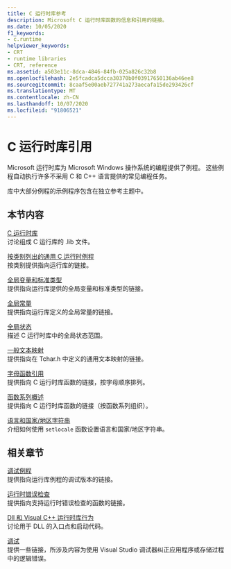 ```yaml
---
title: C 运行时库参考
description: Microsoft C 运行时库函数的信息和引用的链接。
ms.date: 10/05/2020
f1_keywords:
- c.runtime
helpviewer_keywords:
- CRT
- runtime libraries
- CRT, reference
ms.assetid: a503e11c-8dca-4846-84fb-025a826c32b8
ms.openlocfilehash: 2e5fcadca5dcca30370b0f03917650136ab46ee8
ms.sourcegitcommit: 8caaf5e00aeb727741a273aecafa15de293426cf
ms.translationtype: MT
ms.contentlocale: zh-CN
ms.lasthandoff: 10/07/2020
ms.locfileid: "91806521"
---
```

# <a name="c-runtime-library-reference"></a>C 运行时库引用

Microsoft 运行时库为 Microsoft Windows 操作系统的编程提供了例程。 这些例程自动执行许多不采用 C 和 C++ 语言提供的常见编程任务。

库中大部分例程的示例程序包含在独立参考主题中。

## <a name="in-this-section"></a>本节内容

[C 运行时库](crt-library-features.md)\
讨论组成 C 运行库的 .lib 文件。

[按类别列出的通用 C 运行时例程](run-time-routines-by-category.md)\
按类别提供指向运行库的链接。

[全局变量和标准类型](global-variables-and-standard-types.md)\
提供指向运行库提供的全局变量和标准类型的链接。

[全局常量](global-constants.md)\
提供指向运行库定义的全局常量的链接。

[全局状态](global-state.md)\
描述 C 运行时库中的全局状态范围。

[一般文本映射](generic-text-mappings.md)\
提供指向在 Tchar.h 中定义的通用文本映射的链接。

[字母函数引用](reference/crt-alphabetical-function-reference.md)\
提供指向 C 运行时库函数的链接，按字母顺序排列。

[函数系列概述](function-family-overviews.md)\
提供指向 C 运行时库函数的链接（按函数系列组织）。

[语言和国家/地区字符串](locale-names-languages-and-country-region-strings.md)\
介绍如何使用 `setlocale` 函数设置语言和国家/地区字符串。

## <a name="related-sections"></a>相关章节

[调试例程](debug-routines.md)\
提供指向运行库例程的调试版本的链接。

[运行时错误检查](run-time-error-checking.md)\
提供指向支持运行时错误检查的函数的链接。

[Dll 和 Visual C++ 运行时库行为](../build/run-time-library-behavior.md)\
讨论用于 DLL 的入口点和启动代码。

[调试](/visualstudio/debugger/debugging-in-visual-studio)\
提供一些链接，所涉及内容为使用 Visual Studio 调试器纠正应用程序或存储过程中的逻辑错误。
